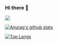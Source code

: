 ### Hi there 👋
![](https://visitor-badge.glitch.me/badge?page_id=xieww.readme)

[![Anurag's github stats](https://github-readme-stats.vercel.app/api?username=xieww&show_icons=true&theme=radical)](https://github.com/xieww)

[![Top Langs](https://github-readme-stats.vercel.app/api/top-langs/?username=xieww)](https://github.com/xieww)


<!--
**xieww/xieww** is a ✨ _special_ ✨ repository because its `README.md` (this file) appears on your GitHub profile.

Here are some ideas to get you started:

- 🔭 I’m currently working on ...
- 🌱 I’m currently learning ...
- 👯 I’m looking to collaborate on ...
- 🤔 I’m looking for help with ...
- 💬 Ask me about ...
- 📫 How to reach me: ...
- 😄 Pronouns: ...
- ⚡ Fun fact: ...
-->
